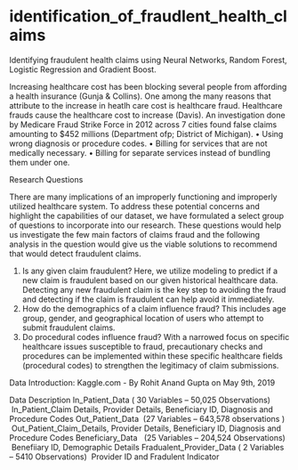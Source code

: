 # identification_of_fraudlent_health_claims
Identifying fraudulent health claims using Neural Networks, Random Forest, Logistic Regression and Gradient Boost.

Increasing healthcare cost has been blocking several people from affording a health insurance (Gunja & Collins). One among the many reasons that attribute to the increase in heatlh care cost is healthcare fraud. Healthcare frauds cause the healthcare cost to increase (Davis).  An investigation done by Medicare Fraud Strike Force in 2012 across 7 cities found false claims amounting to $452 millions (Department ofp; District of Michigan).
•	Using wrong diagnosis or procedure codes.
•	Billing for services that are not medically necessary.
•	Billing for separate services instead of bundling them under one.

Research Questions

There are many implications of an improperly functioning and improperly utilized healthcare system. To address these potential concerns and highlight the capabilities of our dataset, we have formulated a select group of questions to incorporate into our research. These questions would help us investigate the few main factors of claims fraud and the following analysis in the question would give us the viable solutions to recommend that would detect fraudulent claims. 
1) Is any given claim fraudulent? 
Here, we utilize modeling to predict if a new claim is fraudulent based on our given historical healthcare data. Detecting any new fraudulent claim is the key step to avoiding the fraud and detecting if the claim is fraudulent can help avoid it immediately. 
2) How do the demographics of a claim influence fraud?
This includes age group, gender, and geographical location of users who attempt to submit fraudulent claims. 
3) Do procedural codes influence fraud?
With a narrowed focus on specific healthcare issues susceptible to fraud, precautionary checks and procedures can be implemented within these specific healthcare fields (procedural codes) to strengthen the legitimacy of claim submissions. 

Data Introduction:
Kaggle.com - By Rohit Anand Gupta on May 9th, 2019

Data Description
In_Patient_Data ( 30 Variables – 50,025 Observations)
 In_Patient_Claim Details, Provider Details, Beneficiary ID, Diagnosis and Procedure Codes
Out_Patient_Data  (27 Variables – 643,578 observations )
 Out_Patient_Claim_Details, Provider Details, Beneficiary ID, Diagnosis and Procedure Codes
Beneficiary_Data   (25 Variables – 204,524 Observations)
 Benefiiary ID, Demographic Details
Fradualent_Provider_Data ( 2 Variables – 5410 Observations) 
Provider ID and Fradulent Indicator

